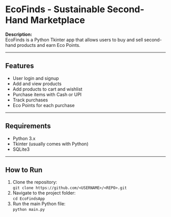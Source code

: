 # EcoFinds - Sustainable Second-Hand Marketplace

**Description:**  
EcoFinds is a Python Tkinter app that allows users to buy and sell second-hand products and earn Eco Points.

---

## Features
- User login and signup
- Add and view products
- Add products to cart and wishlist
- Purchase items with Cash or UPI
- Track purchases
- Eco Points for each purchase

---

## Requirements
- Python 3.x
- Tkinter (usually comes with Python)
- SQLite3

---

## How to Run
1. Clone the repository:  
   `git clone https://github.com/<USERNAME>/<REPO>.git`
2. Navigate to the project folder:  
   `cd EcoFindsApp`
3. Run the main Python file:  
   `python main.py`


